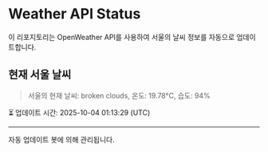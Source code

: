
# Weather API Status

이 리포지토리는 OpenWeather API를 사용하여 서울의 날씨 정보를 자동으로 업데이트합니다.

## 현재 서울 날씨
> 서울의 현재 날씨: broken clouds, 온도: 19.78°C, 습도: 94%

⏳ 업데이트 시간: 2025-10-04 01:13:29 (UTC)

---
자동 업데이트 봇에 의해 관리됩니다.
